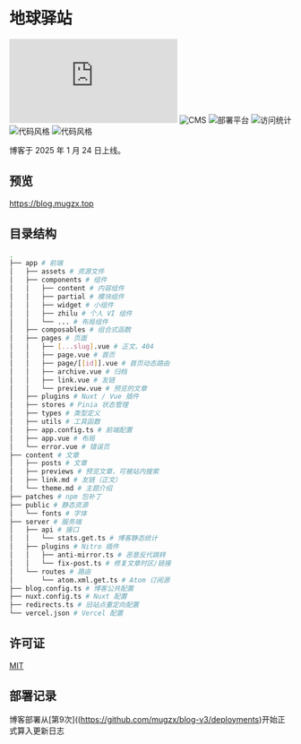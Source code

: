 # 地球驿站

![框架](https://img.shields.io/badge/框架-Nuxt-00DC82?logo=Nuxt.js)
![CMS](https://img.shields.io/badge/CMS-Nuxt%20Content-00DC82?logo=Nuxt.js)
![部署平台](https://img.shields.io/badge/部署平台-Vercel-000000?logo=Vercel)
![访问统计](https://img.shields.io/badge/访问统计-Umami-000000?logo=Umami)
![代码风格](https://img.shields.io/badge/代码风格-ESLint-4B32C3?logo=ESLint)
![代码风格](https://img.shields.io/badge/代码风格-Stylelint-263238?logo=Stylelint)

博客于 2025 年 1 月 24 日上线。

## 预览

https://blog.mugzx.top

## 目录结构

```sh
.
├── app # 前端
│   ├── assets # 资源文件
│   ├── components # 组件
│   │   ├── content # 内容组件
│   │   ├── partial # 模块组件
│   │   ├── widget # 小组件
│   │   ├── zhilu # 个人 VI 组件
│   │   └── ... # 布局组件
│   ├── composables # 组合式函数
│   ├── pages # 页面
│   │   ├── [...slug].vue # 正文、404
│   │   ├── page.vue # 首页
│   │   ├── page/[[id]].vue # 首页动态路由
│   │   ├── archive.vue # 归档
│   │   ├── link.vue # 友链
│   │   └── preview.vue # 预览的文章
│   ├── plugins # Nuxt / Vue 插件
│   ├── stores # Pinia 状态管理
│   ├── types # 类型定义
│   ├── utils # 工具函数
│   ├── app.config.ts # 前端配置
│   ├── app.vue # 布局
│   └── error.vue # 错误页
├── content # 文章
│   ├── posts # 文章
│   ├── previews # 预览文章，可被站内搜索
│   ├── link.md # 友链（正文）
│   └── theme.md # 主题介绍
├── patches # npm 包补丁
├── public # 静态资源
│   └── fonts # 字体
├── server # 服务端
│   ├── api # 接口
│   │   └── stats.get.ts # 博客静态统计
│   ├── plugins # Nitro 插件
│   │   ├── anti-mirror.ts # 恶意反代跳转
│   │   └── fix-post.ts # 修复文章时区/链接
│   └── routes # 路由
│       └── atom.xml.get.ts # Atom 订阅源
├── blog.config.ts # 博客公共配置
├── nuxt.config.ts # Nuxt 配置
├── redirects.ts # 旧站点重定向配置
└── vercel.json # Vercel 配置
```

## 许可证

[MIT](LICENSE)

## 部署记录

博客部署从[第9次]((https://github.com/mugzx/blog-v3/deployments)开始正式算入更新日志
